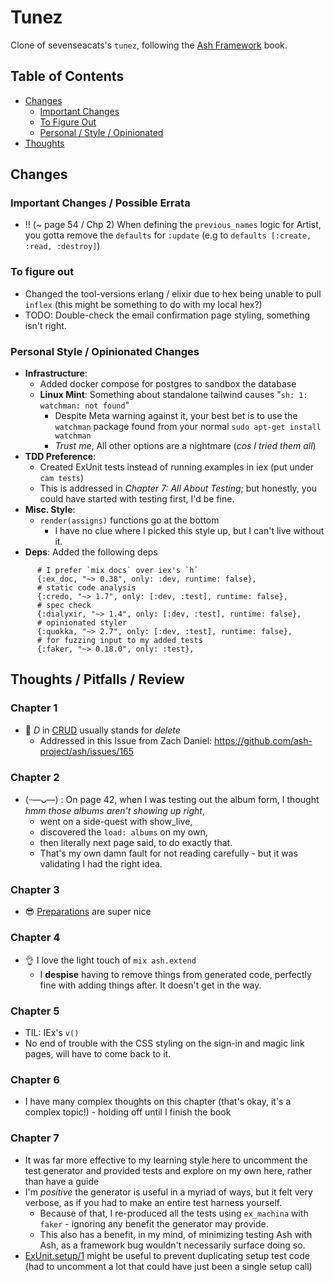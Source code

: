 # Tunez

Clone of sevenseacats's `tunez`, following the [Ash Framework](https://pragprog.com/titles/ldash/ash-framework/) book.

## Table of Contents

* [Changes](#changes)
    * [Important Changes](#important-changes--possible-errata)
    * [To Figure Out](#to-figure-out)
    * [Personal / Style / Opinionated](#personal-style--opinionated-changes)
* [Thoughts](#thoughts--pitfalls--review)

## Changes

### Important Changes / Possible Errata

* ‼️ (~ page 54 / Chp 2) When defining the `previous_names` logic for Artist, you gotta remove the `defaults`
  for `:update` (e.g to `defaults [:create, :read, :destroy]`)

### To figure out

* Changed the tool-versions erlang / elixir due to hex being unable to pull `inflex` (this might be something to do with
  my local hex?)
* TODO: Double-check the email confirmation page styling, something isn't right.

### Personal Style / Opinionated Changes

* **Infrastructure**: 
  * Added docker compose for postgres to sandbox the database
  * **Linux Mint**: Something about standalone tailwind causes "`sh: 1: watchman: not found`"
    * Despite Meta warning against it, your best bet is to use the `watchman` package found from your
      normal `sudo apt-get install watchman`
    * *Trust me*, All other options are a nightmare (*cos I tried them all*)
* **TDD Preference**:
    * Created ExUnit tests instead of running examples in iex (put under `cam tests`)
    * This is addressed in *Chapter 7: All About Testing*; but honestly, you could have started with testing first, I'd
      be fine.
* **Misc. Style**: 
  * `render(assigns)` functions go at the bottom
      * I have no clue where I picked this style up, but I can't live without it.
* **Deps**: Added the following deps

```
      # I prefer `mix docs` over iex's `h`
      {:ex_doc, "~> 0.38", only: :dev, runtime: false},
      # static code analysis
      {:credo, "~> 1.7", only: [:dev, :test], runtime: false},
      # spec check
      {:dialyxir, "~> 1.4", only: [:dev, :test], runtime: false},
      # opinionated styler
      {:quokka, "~> 2.7", only: [:dev, :test], runtime: false},
      # for fuzzing input to my added tests
      {:faker, "~> 0.18.0", only: :test},
```


## Thoughts / Pitfalls / Review

### Chapter 1

* 🤔 *D* in [CRUD](https://en.wikipedia.org/wiki/Create,_read,_update_and_delete) usually stands for *delete*
    * Addressed in this Issue from Zach Daniel: https://github.com/ash-project/ash/issues/165

### Chapter 2

* (ᵕ—ᴗ—) : On page 42, when I was testing out the album form, I thought *hmm those albums aren't showing up right*,
    * went on a side-quest with show_live,
    * discovered the `load: albums` on my own,
    * then literally next page said, to do exactly that.
    * That's my own damn fault for not reading carefully - but it was validating I had the right idea.

### Chapter 3

* 😎 [Preparations](https://hexdocs.pm/ash/preparations.html) are super nice

### Chapter 4

* 👌 I love the light touch of `mix ash.extend`
    * I **despise** having to remove things from generated code, perfectly fine with adding things after. It doesn't get
      in the way.

### Chapter 5

* TIL: IEx's `v()`
* No end of trouble with the CSS styling on the sign-in and magic link pages, will have to come back to it.

### Chapter 6

* I have many complex thoughts on this chapter (that's okay, it's a complex topic!) - holding off until I finish the
  book

<!-- use a process dictionary instead of always saying *this is my actor* -->

### Chapter 7

* It was far more effective to my learning style here to uncomment the test generator and provided tests and explore on my own here, rather than have a guide
* I'm *positive* the generator is useful in a myriad of ways, but it felt very verbose, as if you had to make an entire test harness yourself.
  * Because of that, I re-produced all the tests using `ex_machina` with `faker` - ignoring any benefit the generator may provide. 
  * This also has a benefit, in my mind, of minimizing testing Ash with Ash, as a framework bug wouldn't necessarily surface doing so.
* [ExUnit.setup/1](https://hexdocs.pm/ex_unit/main/ExUnit.Callbacks.html#setup/1) might be useful to prevent duplicating setup test code (had to uncomment a lot that could have just been a single setup call)


<!-- albums graphql? -->